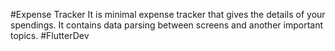 #Expense Tracker
It is minimal expense tracker that gives the details of your spendings.
It contains data parsing between screens and another important topics.
#FlutterDev
